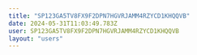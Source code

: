 ```yaml
---
title: "SP123GA5TV8FX9F2DPN7HGVRJAMM4RZYCD1KHQQVB"
date: 2024-05-31T11:03:49.783Z
user: SP123GA5TV8FX9F2DPN7HGVRJAMM4RZYCD1KHQQVB
layout: "users"
---
```

    